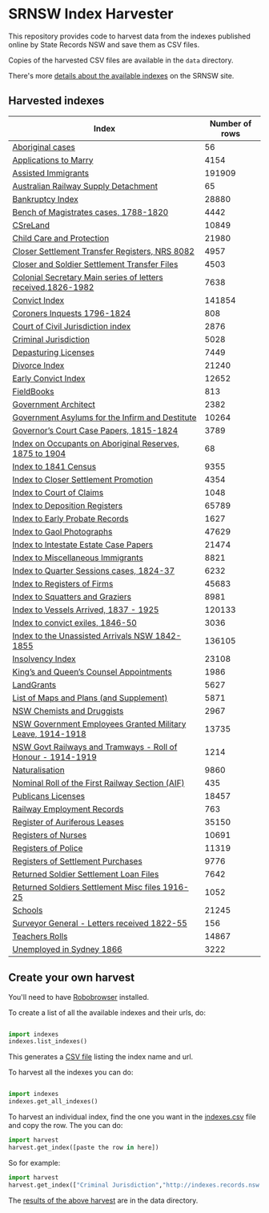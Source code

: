 # SRNSW Index Harvester

This repository provides code to harvest data from the indexes published online by State Records NSW and save them as CSV files. 

Copies of the harvested CSV files are available in the `data` directory.

There's more [details about the available indexes](https://www.records.nsw.gov.au/archives/collections-and-research/guides-and-indexes/indexes-a-z) on the SRNSW site.

## Harvested indexes

| Index | Number of rows |
|-------|----------------|
| [Aboriginal cases](data/aboriginal-cases.csv) | 56 |
| [Applications to Marry](data/applications-to-marry.csv) | 4154 |
| [Assisted Immigrants](data/assisted-immigrants.csv) | 191909 |
| [Australian Railway Supply Detachment](data/australian-railway-supply-detachment.csv) | 65 |
| [Bankruptcy Index](data/bankruptcy-index.csv) | 28880 |
| [Bench of Magistrates cases, 1788-1820](data/bench-of-magistrates-cases-1788-1820.csv) | 4442 |
| [CSreLand](data/csreland.csv) | 10849 |
| [Child Care and Protection](data/child-care-and-protection.csv) | 21980 |
| [Closer Settlement Transfer Registers, NRS 8082](data/closer-settlement-transfer-registers-nrs-8082.csv) | 4957 |
| [Closer and Soldier Settlement Transfer Files](data/closer-and-soldier-settlement-transfer-files.csv) | 4503 |
| [Colonial Secretary Main series of letters received,1826-1982](data/colonial-secretary-main-series-of-letters-received-1826-1982.csv) | 7638 |
| [Convict Index](data/convict-index.csv) | 141854 |
| [Coroners Inquests 1796-1824](data/coroners-inquests-1796-1824.csv) | 808 |
| [Court of Civil Jurisdiction index](data/court-of-civil-jurisdiction-index.csv) | 2876 |
| [Criminal Jurisdiction](data/criminal-jurisdiction.csv) | 5028 |
| [Depasturing Licenses](data/depasturing-licenses.csv) | 7449 |
| [Divorce Index](data/divorce-index.csv) | 21240 |
| [Early Convict Index](data/early-convict-index.csv) | 12652 |
| [FieldBooks](data/fieldbooks.csv) | 813 |
| [Government Architect](data/government-architect.csv) | 2382 |
| [Government Asylums for the Infirm and Destitute](data/government-asylums-for-the-infirm-and-destitute.csv) | 10264 |
| [Governor’s Court Case Papers, 1815-1824](data/governor-s-court-case-papers-1815-1824.csv) | 3789 |
| [Index on Occupants on Aboriginal Reserves, 1875 to 1904](data/index-on-occupants-on-aboriginal-reserves-1875-to-1904.csv) | 68 |
| [Index to 1841 Census](data/index-to-1841-census.csv) | 9355 |
| [Index to Closer Settlement Promotion](data/index-to-closer-settlement-promotion.csv) | 4354 |
| [Index to Court of Claims](data/index-to-court-of-claims.csv) | 1048 |
| [Index to Deposition Registers](data/index-to-deposition-registers.csv) | 65789 |
| [Index to Early Probate Records](data/index-to-early-probate-records.csv) | 1627 |
| [Index to Gaol Photographs](data/index-to-gaol-photographs.csv) | 47629 |
| [Index to Intestate Estate Case Papers](data/index-to-intestate-estate-case-papers.csv) | 21474 |
| [Index to Miscellaneous Immigrants](data/index-to-miscellaneous-immigrants.csv) | 8821 |
| [Index to Quarter Sessions cases, 1824-37](data/index-to-quarter-sessions-cases-1824-37.csv) | 6232 |
| [Index to Registers of Firms](data/index-to-registers-of-firms.csv) | 45683 |
| [Index to Squatters and Graziers](data/index-to-squatters-and-graziers.csv) | 8981 |
| [Index to Vessels Arrived, 1837 - 1925](data/index-to-vessels-arrived-1837-1925.csv) | 120133 |
| [Index to convict exiles, 1846-50](data/index-to-convict-exiles-1846-50.csv) | 3036 |
| [Index to the Unassisted Arrivals NSW 1842-1855](data/index-to-the-unassisted-arrivals-nsw-1842-1855.csv) | 136105 |
| [Insolvency Index](data/insolvency-index.csv) | 23108 |
| [King’s and Queen’s Counsel Appointments](data/king-s-and-queen-s-counsel-appointments.csv) | 1986 |
| [LandGrants](data/landgrants.csv) | 5627 |
| [List of Maps and Plans (and Supplement)](data/list-of-maps-and-plans-and-supplement-.csv) | 5871 |
| [NSW Chemists and Druggists](data/nsw-chemists-and-druggists.csv) | 2967 |
| [NSW Government Employees Granted Military Leave, 1914-1918](data/nsw-government-employees-granted-military-leave-1914-1918.csv) | 13735 |
| [NSW Govt Railways and Tramways - Roll of Honour - 1914-1919](data/nsw-govt-railways-and-tramways-roll-of-honour-1914-1919.csv) | 1214 |
| [Naturalisation](data/naturalisation.csv) | 9860 |
| [Nominal Roll of the First Railway Section (AIF)](data/nominal-roll-of-the-first-railway-section-aif-.csv) | 435 |
| [Publicans Licenses](data/publicans-licenses.csv) | 18457 |
| [Railway Employment Records](data/railway-employment-records.csv) | 763 |
| [Register of Auriferous Leases](data/register-of-auriferous-leases.csv) | 35150 |
| [Registers of Nurses](data/registers-of-nurses.csv) | 10691 |
| [Registers of Police](data/registers-of-police.csv) | 11319 |
| [Registers of Settlement Purchases](data/registers-of-settlement-purchases.csv) | 9776 |
| [Returned Soldier Settlement Loan Files](data/returned-soldier-settlement-loan-files.csv) | 7642 |
| [Returned Soldiers Settlement Misc files 1916-25](data/returned-soldiers-settlement-misc-files-1916-25.csv) | 1052 |
| [Schools](data/schools.csv) | 21245 |
| [Surveyor General - Letters received 1822-55](data/surveyor-general-letters-received-1822-55.csv) | 156 |
| [Teachers Rolls](data/teachers-rolls.csv) | 14867 |
| [Unemployed in Sydney 1866](data/unemployed-in-sydney-1866.csv) | 3222 |


## Create your own harvest

You'll need to have [Robobrowser](https://github.com/jmcarp/robobrowser) installed.

To create a list of all the available indexes and their urls, do:


``` python

import indexes
indexes.list_indexes()

```

This generates a [CSV file](data/indexes.csv) listing the index name and url.

To harvest all the indexes you can do:

``` python

import indexes
indexes.get_all_indexes()
```

To harvest an individual index, find the one you want in the [indexes.csv](data/indexes.csv) file and copy the row. The you can do:

``` python
import harvest
harvest.get_index([paste the row in here])
```

So for example:

``` python
import harvest
harvest.get_index(["Criminal Jurisdiction","http://indexes.records.nsw.gov.au/searchhits_nocopy.aspx?table=Criminal Jurisdiction&id=57&frm=1&query=Names:%"])
```

The [results of the above harvest](data/criminal-jurisdiction.csv) are in the data directory.


